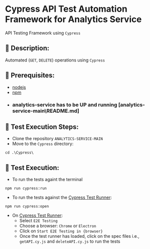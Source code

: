 # Cypress API Test Automation Framework for Analytics Service

API Testing Framework using `Cypress`

## 🚀 Description:

Automated (`GET`, `DELETE`) operations using `Cypress`

## 🚀 Prerequisites:

- [nodejs](https://nodejs.org/en/)
- [npm](https://docs.npmjs.com/about-npm)
- ### analytics-service has to be UP and running [analytics-service-main\README.md]

## 🚀 Test Execution Steps:

- Clone the repository `ANALYTICS-SERVICE-MAIN`
- Move to the `Cypress` directory:
```commandline
cd .\Cypress\
```

## 🚀 Test Execution:

- To run the tests againt the terminal

```commandline
npm run cypress:run
```

- To run the tests against the [Cypress Test Runner](https://docs.cypress.io/guides/core-concepts/cypress-app#The-Test-Runner):

```commandline
npm run cypress:open
```

- On [Cypress Test Runner](https://docs.cypress.io/guides/core-concepts/cypress-app#The-Launchpad):
  - Select `E2E Testing`
  - Choose a browser: `Chrome` or `Electron`
  - Click on `Start E2E Testing in {browser}`
  - Once the test runner has loaded, click on the spec files i.e., `getAPI.cy.js` and `deleteAPI.cy.js` to run the tests